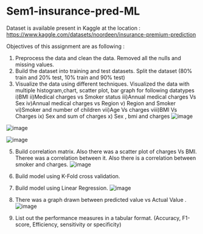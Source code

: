 # Sem1-insurance-pred-ML
Dataset is available present in Kaggle at the location :
https://www.kaggle.com/datasets/noordeen/insurance-premium-prediction

Objectives of this assignment are as following :
1) Preprocess the data and clean the data. Removed all the nulls and missing values.
2) Build the dataset into training and test datasets. Split the dataset (80% train and 20% test, 10% train and 90% test)
3) Visualize the data using different techniques. Visualized the data with multiple histogram,chart, scatter plot, bar graph for following datatypes
   i)BMI
   ii)Medical charges vs Smoker status
   iii)Annual medical charges Vs Sex
   iv)Annual medical charges vs Region
   v) Region and Smoker
   vi)Smoker and number of children
   vii)Age Vs charges
   viii)BMI Vs Charges
   ix) Sex and sum of charges
   x) Sex , bmi and charges
![image](https://github.com/pushkar243/Sem1-insurance-pred-ML/assets/8349513/c28abc15-5652-4bbd-9474-7be1eb665614)

![image](https://github.com/pushkar243/Sem1-insurance-pred-ML/assets/8349513/2826e4fa-eded-41aa-ae08-7ed5a9a1c591)


![image](https://github.com/pushkar243/Sem1-insurance-pred-ML/assets/8349513/747b859c-3a09-4f31-9ad3-b18425b6f2df)

   
5) Build correlation matrix. Also there was a scatter plot of charges Vs BMI. Theree was a correlation between it. Also there is a correlation between smoker and charges.
   ![image](https://github.com/pushkar243/Sem1-insurance-pred-ML/assets/8349513/03d0f1c4-e25a-43b1-87b5-e1eb7fd34c48)

7) Build model using K-Fold cross validation.

8) Build model using Linear Regression.
![image](https://github.com/pushkar243/Sem1-insurance-pred-ML/assets/8349513/2a7adce4-1f18-4a4f-8965-822b7d46b199)

9) There was a graph drawn between predicted value vs Actual Value .
![image](https://github.com/pushkar243/Sem1-insurance-pred-ML/assets/8349513/53798a1c-8888-4de5-b765-bb3601651c55)
10) List out the performance measures in a tabular format. (Accuracy, F1-score, Efficiency, sensitivity or specificity)
